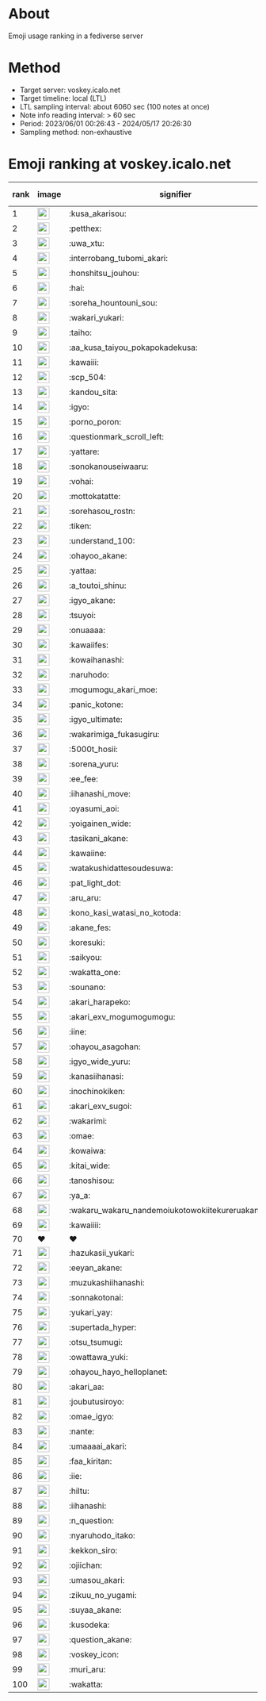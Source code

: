# About
Emoji usage ranking in a fediverse server

# Method
- Target server: voskey.icalo.net
- Target timeline: local (LTL)
- LTL sampling interval: about 6060 sec (100 notes at once)
- Note info reading interval: > 60 sec
- Period: 2023/06/01 00:26:43 - 2024/05/17 20:26:30 
- Sampling method: non-exhaustive

# Emoji ranking at voskey.icalo.net

|rank|image|signifier|type|frequency score|
|----|----|----|----|----|
|1|<img height="24" src="https://voskey.icalo.net/emoji/kusa_akarisou.webp">|:kusa_akarisou:|custom|25729|
|2|<img height="24" src="https://voskey.icalo.net/emoji/petthex.webp">|:petthex:|custom|17648|
|3|<img height="24" src="https://voskey.icalo.net/emoji/uwa_xtu.webp">|:uwa_xtu:|custom|11288|
|4|<img height="24" src="https://voskey.icalo.net/emoji/interrobang_tubomi_akari.webp">|:interrobang_tubomi_akari:|custom|9076|
|5|<img height="24" src="https://voskey.icalo.net/emoji/honshitsu_jouhou.webp">|:honshitsu_jouhou:|custom|8334|
|6|<img height="24" src="https://voskey.icalo.net/emoji/hai.webp">|:hai:|custom|7389|
|7|<img height="24" src="https://voskey.icalo.net/emoji/soreha_hountouni_sou.webp">|:soreha_hountouni_sou:|custom|6642|
|8|<img height="24" src="https://voskey.icalo.net/emoji/wakari_yukari.webp">|:wakari_yukari:|custom|6522|
|9|<img height="24" src="https://voskey.icalo.net/emoji/taiho.webp">|:taiho:|custom|6483|
|10|<img height="24" src="https://voskey.icalo.net/emoji/aa_kusa_taiyou_pokapokadekusa.webp">|:aa_kusa_taiyou_pokapokadekusa:|custom|6021|
|11|<img height="24" src="https://voskey.icalo.net/emoji/kawaiii.webp">|:kawaiii:|custom|5512|
|12|<img height="24" src="https://voskey.icalo.net/emoji/scp_504.webp">|:scp_504:|custom|5442|
|13|<img height="24" src="https://voskey.icalo.net/emoji/kandou_sita.webp">|:kandou_sita:|custom|5249|
|14|<img height="24" src="https://voskey.icalo.net/emoji/igyo.webp">|:igyo:|custom|4325|
|15|<img height="24" src="https://voskey.icalo.net/emoji/porno_poron.webp">|:porno_poron:|custom|4125|
|16|<img height="24" src="https://voskey.icalo.net/emoji/questionmark_scroll_left.webp">|:questionmark_scroll_left:|custom|4035|
|17|<img height="24" src="https://voskey.icalo.net/emoji/yattare.webp">|:yattare:|custom|4032|
|18|<img height="24" src="https://voskey.icalo.net/emoji/sonokanouseiwaaru.webp">|:sonokanouseiwaaru:|custom|3877|
|19|<img height="24" src="https://voskey.icalo.net/emoji/vohai.webp">|:vohai:|custom|3793|
|20|<img height="24" src="https://voskey.icalo.net/emoji/mottokatatte.webp">|:mottokatatte:|custom|3661|
|21|<img height="24" src="https://voskey.icalo.net/emoji/sorehasou_rostn.webp">|:sorehasou_rostn:|custom|3654|
|22|<img height="24" src="https://voskey.icalo.net/emoji/tiken.webp">|:tiken:|custom|3480|
|23|<img height="24" src="https://voskey.icalo.net/emoji/understand_100.webp">|:understand_100:|custom|3333|
|24|<img height="24" src="https://voskey.icalo.net/emoji/ohayoo_akane.webp">|:ohayoo_akane:|custom|3238|
|25|<img height="24" src="https://voskey.icalo.net/emoji/yattaa.webp">|:yattaa:|custom|3141|
|26|<img height="24" src="https://voskey.icalo.net/emoji/a_toutoi_shinu.webp">|:a_toutoi_shinu:|custom|2993|
|27|<img height="24" src="https://voskey.icalo.net/emoji/igyo_akane.webp">|:igyo_akane:|custom|2925|
|28|<img height="24" src="https://voskey.icalo.net/emoji/tsuyoi.webp">|:tsuyoi:|custom|2845|
|29|<img height="24" src="https://voskey.icalo.net/emoji/onuaaaa.webp">|:onuaaaa:|custom|2835|
|30|<img height="24" src="https://voskey.icalo.net/emoji/kawaiifes.webp">|:kawaiifes:|custom|2761|
|31|<img height="24" src="https://voskey.icalo.net/emoji/kowaihanashi.webp">|:kowaihanashi:|custom|2635|
|32|<img height="24" src="https://voskey.icalo.net/emoji/naruhodo.webp">|:naruhodo:|custom|2596|
|33|<img height="24" src="https://voskey.icalo.net/emoji/mogumogu_akari_moe.webp">|:mogumogu_akari_moe:|custom|2564|
|34|<img height="24" src="https://voskey.icalo.net/emoji/panic_kotone.webp">|:panic_kotone:|custom|2506|
|35|<img height="24" src="https://voskey.icalo.net/emoji/igyo_ultimate.webp">|:igyo_ultimate:|custom|2473|
|36|<img height="24" src="https://voskey.icalo.net/emoji/wakarimiga_fukasugiru.webp">|:wakarimiga_fukasugiru:|custom|2363|
|37|<img height="24" src="https://voskey.icalo.net/emoji/5000t_hosii.webp">|:5000t_hosii:|custom|2339|
|38|<img height="24" src="https://voskey.icalo.net/emoji/sorena_yuru.webp">|:sorena_yuru:|custom|2303|
|39|<img height="24" src="https://voskey.icalo.net/emoji/ee_fee.webp">|:ee_fee:|custom|2290|
|40|<img height="24" src="https://voskey.icalo.net/emoji/iihanashi_move.webp">|:iihanashi_move:|custom|2243|
|41|<img height="24" src="https://voskey.icalo.net/emoji/oyasumi_aoi.webp">|:oyasumi_aoi:|custom|2184|
|42|<img height="24" src="https://voskey.icalo.net/emoji/yoigainen_wide.webp">|:yoigainen_wide:|custom|2068|
|43|<img height="24" src="https://voskey.icalo.net/emoji/tasikani_akane.webp">|:tasikani_akane:|custom|2061|
|44|<img height="24" src="https://voskey.icalo.net/emoji/kawaiine.webp">|:kawaiine:|custom|2023|
|45|<img height="24" src="https://voskey.icalo.net/emoji/watakushidattesoudesuwa.webp">|:watakushidattesoudesuwa:|custom|1988|
|46|<img height="24" src="https://voskey.icalo.net/emoji/pat_light_dot.webp">|:pat_light_dot:|custom|1880|
|47|<img height="24" src="https://voskey.icalo.net/emoji/aru_aru.webp">|:aru_aru:|custom|1875|
|48|<img height="24" src="https://voskey.icalo.net/emoji/kono_kasi_watasi_no_kotoda.webp">|:kono_kasi_watasi_no_kotoda:|custom|1861|
|49|<img height="24" src="https://voskey.icalo.net/emoji/akane_fes.webp">|:akane_fes:|custom|1860|
|50|<img height="24" src="https://voskey.icalo.net/emoji/koresuki.webp">|:koresuki:|custom|1845|
|51|<img height="24" src="https://voskey.icalo.net/emoji/saikyou.webp">|:saikyou:|custom|1843|
|52|<img height="24" src="https://voskey.icalo.net/emoji/wakatta_one.webp">|:wakatta_one:|custom|1805|
|53|<img height="24" src="https://voskey.icalo.net/emoji/sounano.webp">|:sounano:|custom|1795|
|54|<img height="24" src="https://voskey.icalo.net/emoji/akari_harapeko.webp">|:akari_harapeko:|custom|1792|
|55|<img height="24" src="https://voskey.icalo.net/emoji/akari_exv_mogumogumogu.webp">|:akari_exv_mogumogumogu:|custom|1771|
|56|<img height="24" src="https://voskey.icalo.net/emoji/iine.webp">|:iine:|custom|1674|
|57|<img height="24" src="https://voskey.icalo.net/emoji/ohayou_asagohan.webp">|:ohayou_asagohan:|custom|1654|
|58|<img height="24" src="https://voskey.icalo.net/emoji/igyo_wide_yuru.webp">|:igyo_wide_yuru:|custom|1621|
|59|<img height="24" src="https://voskey.icalo.net/emoji/kanasiihanasi.webp">|:kanasiihanasi:|custom|1587|
|60|<img height="24" src="https://voskey.icalo.net/emoji/inochinokiken.webp">|:inochinokiken:|custom|1557|
|61|<img height="24" src="https://voskey.icalo.net/emoji/akari_exv_sugoi.webp">|:akari_exv_sugoi:|custom|1535|
|62|<img height="24" src="https://voskey.icalo.net/emoji/wakarimi.webp">|:wakarimi:|custom|1514|
|63|<img height="24" src="https://voskey.icalo.net/emoji/omae.webp">|:omae:|custom|1421|
|64|<img height="24" src="https://voskey.icalo.net/emoji/kowaiwa.webp">|:kowaiwa:|custom|1412|
|65|<img height="24" src="https://voskey.icalo.net/emoji/kitai_wide.webp">|:kitai_wide:|custom|1405|
|66|<img height="24" src="https://voskey.icalo.net/emoji/tanoshisou.webp">|:tanoshisou:|custom|1404|
|67|<img height="24" src="https://voskey.icalo.net/emoji/ya_a.webp">|:ya_a:|custom|1393|
|68|<img height="24" src="https://voskey.icalo.net/emoji/wakaru_wakaru_nandemoiukotowokiitekureruakanetyan.webp">|:wakaru_wakaru_nandemoiukotowokiitekureruakanetyan:|custom|1388|
|69|<img height="24" src="https://voskey.icalo.net/emoji/kawaiiii.webp">|:kawaiiii:|custom|1322|
|70|❤|❤|unicode|1315|
|71|<img height="24" src="https://voskey.icalo.net/emoji/hazukasii_yukari.webp">|:hazukasii_yukari:|custom|1274|
|72|<img height="24" src="https://voskey.icalo.net/emoji/eeyan_akane.webp">|:eeyan_akane:|custom|1272|
|73|<img height="24" src="https://voskey.icalo.net/emoji/muzukashiihanashi.webp">|:muzukashiihanashi:|custom|1269|
|74|<img height="24" src="https://voskey.icalo.net/emoji/sonnakotonai.webp">|:sonnakotonai:|custom|1248|
|75|<img height="24" src="https://voskey.icalo.net/emoji/yukari_yay.webp">|:yukari_yay:|custom|1234|
|76|<img height="24" src="https://voskey.icalo.net/emoji/supertada_hyper.webp">|:supertada_hyper:|custom|1226|
|77|<img height="24" src="https://voskey.icalo.net/emoji/otsu_tsumugi.webp">|:otsu_tsumugi:|custom|1198|
|78|<img height="24" src="https://voskey.icalo.net/emoji/owattawa_yuki.webp">|:owattawa_yuki:|custom|1178|
|79|<img height="24" src="https://voskey.icalo.net/emoji/ohayou_hayo_helloplanet.webp">|:ohayou_hayo_helloplanet:|custom|1178|
|80|<img height="24" src="https://voskey.icalo.net/emoji/akari_aa.webp">|:akari_aa:|custom|1172|
|81|<img height="24" src="https://voskey.icalo.net/emoji/joubutusiroyo.webp">|:joubutusiroyo:|custom|1164|
|82|<img height="24" src="https://voskey.icalo.net/emoji/omae_igyo.webp">|:omae_igyo:|custom|1152|
|83|<img height="24" src="https://voskey.icalo.net/emoji/nante.webp">|:nante:|custom|1137|
|84|<img height="24" src="https://voskey.icalo.net/emoji/umaaaai_akari.webp">|:umaaaai_akari:|custom|1135|
|85|<img height="24" src="https://voskey.icalo.net/emoji/faa_kiritan.webp">|:faa_kiritan:|custom|1133|
|86|<img height="24" src="https://voskey.icalo.net/emoji/iie.webp">|:iie:|custom|1120|
|87|<img height="24" src="https://voskey.icalo.net/emoji/hiltu.webp">|:hiltu:|custom|1118|
|88|<img height="24" src="https://voskey.icalo.net/emoji/iihanashi.webp">|:iihanashi:|custom|1118|
|89|<img height="24" src="https://voskey.icalo.net/emoji/n_question.webp">|:n_question:|custom|1116|
|90|<img height="24" src="https://voskey.icalo.net/emoji/nyaruhodo_itako.webp">|:nyaruhodo_itako:|custom|1112|
|91|<img height="24" src="https://voskey.icalo.net/emoji/kekkon_siro.webp">|:kekkon_siro:|custom|1100|
|92|<img height="24" src="https://voskey.icalo.net/emoji/ojiichan.webp">|:ojiichan:|custom|1098|
|93|<img height="24" src="https://voskey.icalo.net/emoji/umasou_akari.webp">|:umasou_akari:|custom|1095|
|94|<img height="24" src="https://voskey.icalo.net/emoji/zikuu_no_yugami.webp">|:zikuu_no_yugami:|custom|1087|
|95|<img height="24" src="https://voskey.icalo.net/emoji/suyaa_akane.webp">|:suyaa_akane:|custom|1067|
|96|<img height="24" src="https://voskey.icalo.net/emoji/kusodeka.webp">|:kusodeka:|custom|1062|
|97|<img height="24" src="https://voskey.icalo.net/emoji/question_akane.webp">|:question_akane:|custom|1046|
|98|<img height="24" src="https://voskey.icalo.net/emoji/voskey_icon.webp">|:voskey_icon:|custom|1008|
|99|<img height="24" src="https://voskey.icalo.net/emoji/muri_aru.webp">|:muri_aru:|custom|1006|
|100|<img height="24" src="https://voskey.icalo.net/emoji/wakatta.webp">|:wakatta:|custom|987|
